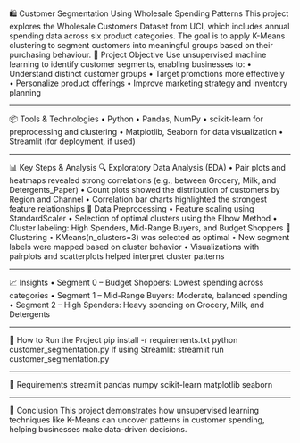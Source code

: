 🛍️ Customer Segmentation Using Wholesale Spending Patterns
This project explores the Wholesale Customers Dataset from UCI, which includes annual spending data across six product categories. The goal is to apply K-Means clustering to segment customers into meaningful groups based on their purchasing behaviour.
🎯 Project Objective
Use unsupervised machine learning to identify customer segments, enabling businesses to:
•	Understand distinct customer groups
•	Target promotions more effectively
•	Personalize product offerings
•	Improve marketing strategy and inventory planning
________________________________________
📦 Tools & Technologies
•	Python
•	Pandas, NumPy
•	scikit-learn for preprocessing and clustering
•	Matplotlib, Seaborn for data visualization
•	Streamlit (for deployment, if used)
________________________________________
📊 Key Steps & Analysis
🔍 Exploratory Data Analysis (EDA)
•	Pair plots and heatmaps revealed strong correlations (e.g., between Grocery, Milk, and Detergents_Paper)
•	Count plots showed the distribution of customers by Region and Channel
•	Correlation bar charts highlighted the strongest feature relationships
🔄 Data Preprocessing
•	Feature scaling using StandardScaler
•	Selection of optimal clusters using the Elbow Method
•	Cluster labeling: High Spenders, Mid-Range Buyers, and Budget Shoppers
🔐 Clustering
•	KMeans(n_clusters=3) was selected as optimal
•	New segment labels were mapped based on cluster behavior
•	Visualizations with pairplots and scatterplots helped interpret cluster patterns
________________________________________
📈 Insights
•	Segment 0 – Budget Shoppers: Lowest spending across categories
•	Segment 1 – Mid-Range Buyers: Moderate, balanced spending
•	Segment 2 – High Spenders: Heavy spending on Grocery, Milk, and Detergents
________________________________________
🚀 How to Run the Project
pip install -r requirements.txt
python customer_segmentation.py
If using Streamlit:
streamlit run customer_segmentation.py
________________________________________
🧾 Requirements
streamlit
pandas
numpy
scikit-learn
matplotlib
seaborn
________________________________________
📌 Conclusion
This project demonstrates how unsupervised learning techniques like K-Means can uncover patterns in customer spending, helping businesses make data-driven decisions.
